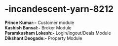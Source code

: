 # -incandescent-yarn-8212

**Prince Kumar:-** Customer module <br>
**Kashish Bansal:-** Broker Module<br>
**Paramkusham Lokesh:-** Login/logout/Deals Module<br>
**Dikshant Deogade:-** Property Module

